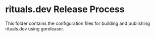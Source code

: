 # rituals.dev Release Process

This folder contains the configuration files for building and publishing rituals.dev using goreleaser.

